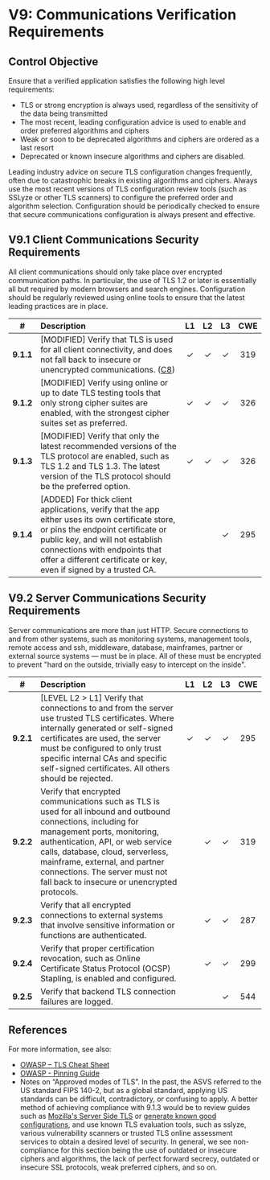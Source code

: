 # V9: Communications Verification Requirements

## Control Objective

Ensure that a verified application satisfies the following high level requirements:

* TLS or strong encryption is always used, regardless of the sensitivity of the data being transmitted
* The most recent, leading configuration advice is used to enable and order preferred algorithms and ciphers
* Weak or soon to be deprecated algorithms and ciphers are ordered as a last resort
* Deprecated or known insecure algorithms and ciphers are disabled.

Leading industry advice on secure TLS configuration changes frequently, often due to catastrophic breaks in existing algorithms and ciphers. Always use the most recent versions of TLS configuration review tools (such as SSLyze or other TLS scanners) to configure the preferred order and algorithm selection. Configuration should be periodically checked to ensure that secure communications configuration is always present and effective.

## V9.1 Client Communications Security Requirements

All client communications should only take place over encrypted communication paths. In particular, the use of TLS 1.2 or later is essentially all but required by modern browsers and search engines. Configuration should be regularly reviewed using online tools to ensure that the latest leading practices are in place.

| # | Description | L1 | L2 | L3 | CWE |
| :---: | :--- | :---: | :---:| :---: | :---: |
| **9.1.1** | [MODIFIED] Verify that TLS is used for all client connectivity, and does not fall back to insecure or unencrypted communications. ([C8](https://owasp.org/www-project-proactive-controls/#div-numbering)) | ✓ | ✓ | ✓ | 319 |
| **9.1.2** | [MODIFIED] Verify using online or up to date TLS testing tools that only strong cipher suites are enabled, with the strongest cipher suites set as preferred. | ✓ | ✓ | ✓ | 326 |
| **9.1.3** | [MODIFIED] Verify that only the latest recommended versions of the TLS protocol are enabled, such as TLS 1.2 and TLS 1.3. The latest version of the TLS protocol should be the preferred option. | ✓ | ✓ | ✓ | 326 |
| **9.1.4** | [ADDED] For thick client applications, verify that the app either uses its own certificate store, or pins the endpoint certificate or public key, and will not establish connections with endpoints that offer a different certificate or key, even if signed by a trusted CA. | | | ✓ | 295 |

## V9.2 Server Communications Security Requirements

Server communications are more than just HTTP. Secure connections to and from other systems, such as monitoring systems, management tools, remote access and ssh, middleware, database, mainframes, partner or external source systems &mdash; must be in place. All of these must be encrypted to prevent "hard on the outside, trivially easy to intercept on the inside".

| # | Description | L1 | L2 | L3 | CWE |
| :---: | :--- | :---: | :---:| :---: | :---: |
| **9.2.1** | [LEVEL L2 > L1] Verify that connections to and from the server use trusted TLS certificates. Where internally generated or self-signed certificates are used, the server must be configured to only trust specific internal CAs and specific self-signed certificates. All others should be rejected. | ✓ | ✓ | ✓ | 295 |
| **9.2.2** | Verify that encrypted communications such as TLS is used for all inbound and outbound connections, including for management ports, monitoring, authentication, API, or web service calls, database, cloud, serverless, mainframe, external, and partner connections. The server must not fall back to insecure or unencrypted protocols. | | ✓ | ✓ | 319 |
| **9.2.3** | Verify that all encrypted connections to external systems that involve sensitive information or functions are authenticated. | | ✓ | ✓ | 287 |
| **9.2.4** | Verify that proper certification revocation, such as Online Certificate Status Protocol (OCSP) Stapling, is enabled and configured. | | ✓ | ✓ | 299 |
| **9.2.5** | Verify that backend TLS connection failures are logged. | | | ✓ | 544 |

## References

For more information, see also:

* [OWASP – TLS Cheat Sheet](https://cheatsheetseries.owasp.org/cheatsheets/Transport_Layer_Protection_Cheat_Sheet.html)
* [OWASP - Pinning Guide](https://owasp.org/www-community/controls/Certificate_and_Public_Key_Pinning)
* Notes on “Approved modes of TLS”. In the past, the ASVS referred to the US standard FIPS 140-2, but as a global standard, applying US standards can be difficult, contradictory, or confusing to apply. A better method of achieving compliance with 9.1.3 would be to review guides such as [Mozilla's Server Side TLS](https://wiki.mozilla.org/Security/Server_Side_TLS) or [generate known good configurations](https://mozilla.github.io/server-side-tls/ssl-config-generator/), and use known TLS evaluation tools, such as sslyze, various vulnerability scanners or trusted TLS online assessment services to obtain a desired level of security. In general, we see non-compliance for this section being the use of outdated or insecure ciphers and algorithms, the lack of perfect forward secrecy, outdated or insecure SSL protocols, weak preferred ciphers, and so on.
